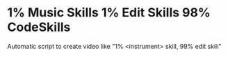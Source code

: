 # 1% Music Skills 1% Edit Skills 98% CodeSkills
Automatic script to create video like "1% &lt;instrument> skill, 99% edit skili"
